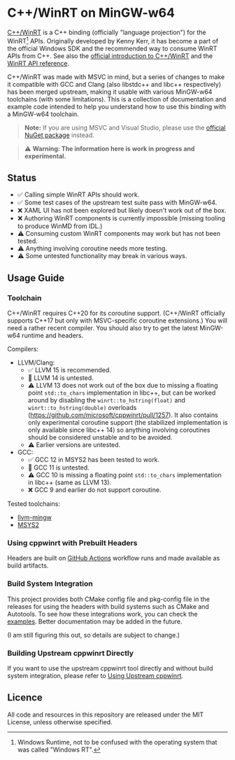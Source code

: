 C++/WinRT on MinGW-w64
======================

[C++/WinRT][cppwinrt] is a C++ binding (officially "language projection") for the WinRT[^1] APIs. Originally developed by Kenny Kerr, it has become a part of the official Windows SDK and the recommended way to consume WinRT APIs from C++. See also the [official introduction to C++/WinRT][intro] and the [WinRT API reference][apiref].

C++/WinRT was made with MSVC in mind, but a series of changes to make it compatible with GCC and Clang (also libstdc++ and libc++ respectively) has been merged upstream, making it usable with various MinGW-w64 toolchains (with some limitations). This is a collection of documentation and example code intended to help you understand how to use this binding with a MinGW-w64 toolchain.

> **Note:** If you are using MSVC and Visual Studio, please use the [official NuGet package][nuget] instead.

> ⚠️ **Warning: The information here is work in progress and experimental.**

[^1]: Windows Runtime, not to be confused with the operating system that was called "Windows RT".

[cppwinrt]: https://github.com/microsoft/cppwinrt
[intro]: https://learn.microsoft.com/en-us/windows/uwp/cpp-and-winrt-apis/
[apiref]: https://learn.microsoft.com/en-us/uwp/api/
[nuget]: https://www.nuget.org/packages/Microsoft.Windows.CppWinRT/


Status
------

* ✅ Calling simple WinRT APIs should work.
* ✅ Some test cases of the upstream test suite pass with MinGW-w64.
* ❌ XAML UI has not been explored but likely doesn't work out of the box.
* ❌ Authoring WinRT components is currently impossible (missing tooling to produce WinMD from IDL.)
* ⚠️ Consuming custom WinRT components may work but has not been tested.
* ⚠️ Anything involving coroutine needs more testing.
* ⚠️ Some untested functionality may break in various ways.


Usage Guide
-----------

### Toolchain

C++/WinRT requires C++20 for its coroutine support. (C++/WinRT officially supports C++17 but only with MSVC-specific coroutine extensions.) You will need a rather recent compiler. You should also try to get the latest MinGW-w64 runtime and headers.

Compilers:

* LLVM/Clang:
    * ✅ LLVM 15 is recommended.
    * 🔲 LLVM 14 is untested.
    * ⚠️ LLVM 13 does not work out of the box due to missing a floating point `std::to_chars` implementation in libc++, but can be worked around by disabling the `winrt::to_hstring(float)` and `winrt::to_hstring(double)` overloads (https://github.com/microsoft/cppwinrt/pull/1257). It also contains only experimental coroutine support (the stabilized implementation is only available since libc++ 14) so anything involving coroutines should be considered unstable and to be avoided.
    * ⚠️ Earlier versions are untested.
* GCC:
    * ✅ GCC 12 in MSYS2 has been tested to work.
    * 🔲 GCC 11 is untested.
    * ⚠️ GCC 10 is missing a floating point `std::to_chars` implementation in libc++ (same as LLVM 13).
    * ❌ GCC 9 and earlier do not support coroutine.

Tested toolchains:

* [llvm-mingw](https://github.com/mstorsjo/llvm-mingw)
* [MSYS2](https://www.msys2.org/)

### Using cppwinrt with Prebuilt Headers

Headers are built on [GitHub Actions][GHA] workflow runs and made available as build artifacts.

[GHA]: https://github.com/alvinhochun/mingw-w64-cppwinrt/actions

### Build System Integration

This project provides both CMake config file and pkg-config file in the releases for using the headers with build systems such as CMake and Autotools. To see how these integrations work, you can check the [examples](examples/). Better documentation may be added in the future.

(I am still figuring this out, so details are subject to change.)

<!--
### Package Managers

* A cppwinrt package is available in MSYS2: https://packages.msys2.org/base/mingw-w64-cppwinrt
-->

### Building Upstream cppwinrt Directly

If you want to use the upstream cppwinrt tool directly and without build system integration, please refer to [Using Upstream cppwinrt](docs/using-upstream-cppwinrt.md).


<!--
Examples
--------

Examples are provided in the [`examples/`](examples/) directory.
-->


Licence
-------

All code and resources in this repository are released under the MIT License,
unless otherwise specified.
